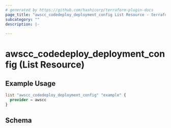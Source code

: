 ```yaml
---
# generated by https://github.com/hashicorp/terraform-plugin-docs
page_title: "awscc_codedeploy_deployment_config List Resource - terraform-provider-awscc"
subcategory: ""
description: |-
  
---
```


# awscc_codedeploy_deployment_config (List Resource)



## Example Usage

```terraform
list "awscc_codedeploy_deployment_config" "example" {
  provider = awscc
}
```

<!-- schema generated by tfplugindocs -->
## Schema
